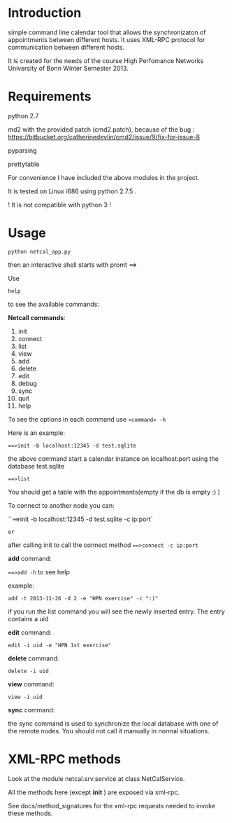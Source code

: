 Introduction
============

simple command line calendar tool that allows the synchronizaton of appointments between different hosts.
It uses XML-RPC protocol for communication between different hosts.

It is created for the needs of the course High Perfomance Networks
University of Bonn Winter Semester 2013.

Requirements
============

python 2.7

md2 with the provided patch (cmd2.patch), because of the bug :
https://bitbucket.org/catherinedevlin/cmd2/issue/9/fix-for-issue-8

pyparsing

prettytable

For convenience I have included the above modules in the project.

It is tested on Linux i686 using python 2.7.5 .

! It is not compatible with python 3 !

Usage
============
```
python netcal_app.py
```

then an interactive shell starts with promt ==>

Use

```help```

to see the available commands:

**Netcall commands**:

1. init
2. connect
2. list
3. view
4. add
5. delete
6. edit
7. debug
9. sync
10. quit
11. help

To see the options in each command use `<command> -h`

Here is an example:

`==>init -b localhost:12345 -d test.sqlite`

the above command start a calendar instance on localhost:port using
the database test.sqlite

`==>list`

You should get a table with the appointments(empty if the db is empty :) )

To connect to another node you can:

``==>init -b localhost:12345 -d test.sqlite -c ip:port`

    or

after calling init to call the connect method `==>connect -c ip:port`

**add** command:

`==>add -h` to see help

example:

`add -t 2013-11-26 -d 2 -e "HPN exercise" -c ":)"`

if you run the list command you will see the newly inserted entry.
The entry contains a uid

**edit** command:

`edit -i uid -e "HPN 1st exercise"`

**delete** command:

`delete -i uid`

**view** command:

`view -i uid`

**sync** command:

the sync command is used to synchronize the local database with one
of the remote nodes. You should not call it manually in normal situations.


XML-RPC methods
============

Look at the module netcal.srv.service at class NetCalService.

All the methods here (except __init__ ) are exposed via xml-rpc.

See docs/method_signatures for the xml-rpc requests needed to invoke these
methods.


